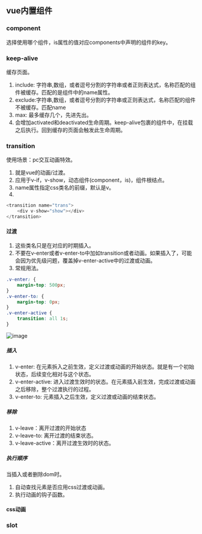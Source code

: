 ## vue内置组件
### component
选择使用哪个组件，is属性的值对应components中声明的组件的key。
### keep-alive
缓存页面。
1. include: 字符串,数组，或者逗号分割的字符串或者正则表达式，名称匹配的组件被缓存。匹配的是组件中的name属性。
2. exclude:字符串,数组，或者逗号分割的字符串或正则表达式，名称匹配的组件不被缓存。匹配name
3. max: 最多缓存几个，先进先出。
4. 会增加activated和deactivated生命周期。keep-alive包裹的组件中，在挂载之后执行。回到缓存的页面会触发此生命周期。

### transition
使用场景：pc交互动画特效。
1. 就是vue的动画/过渡。
2. 应用于v-if，v-show，动态组件(component，is)，组件根结点。
3. name属性指定css类名的前缀，默认是v。
4. 
```javascript
<transition name="trans">
    <div v-show="show"></div>
</transition>
```

#### 过渡
1. 这些类名只是在对应的时期插入。
2. 不要在v-enter或者v-enter-to中加如transition或者动画。如果插入了，可能会因为优先级问题，覆盖掉v-enter-active中的过渡或动画。
3. 常规用法。
```css
.v-enter: {
    margin-top: 500px;
}
.v-enter-to: {
    margin-top: 0px;
}
.v-enter-active {
    transition: all 1s;
}
```
![image](https://image-1301623187.cos.ap-nanjing.myqcloud.com/vue/transition.png)
##### 插入
1. v-enter: 在元素拆入之前生效，定义过渡或动画的开始状态。就是有一个初始状态，后续变化相对与这个状态。
2. v-enter-active: 进入过渡生效时的状态。在元素插入前生效，完成过渡或动画之后移除，整个过渡执行的过程。
3. v-enter-to: 元素插入之后生效，定义过渡或动画的结束状态。

##### 移除
1. v-leave：离开过渡的开始状态
2. v-leave-to: 离开过渡的结束状态。
3. v-leave-active：离开过渡生效时的状态。

##### 执行顺序
当插入或者删除dom时。
1. 自动查找元素是否应用css过渡或动画。
2. 执行动画的钩子函数。

#### css动画

### slot

